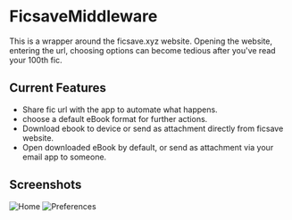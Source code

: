 # FicsaveMiddleware

This is a wrapper around the ficsave.xyz website. 
Opening the website, entering the url, choosing options can become tedious after you've read your 100th fic.


## Current Features
* Share fic url with the app to automate what happens.
* choose a default eBook format for further actions.
* Download ebook to device or send as attachment directly from ficsave website.
* Open downloaded eBook by default, or send as attachment via your email app to someone.

## Screenshots

![Home](https://github.com/xRahul/FicsaveMiddleware/raw/master/Screenshots/Home.jpg) 
![Preferences](https://github.com/xRahul/FicsaveMiddleware/raw/master/Screenshots/Preferences.jpg)
